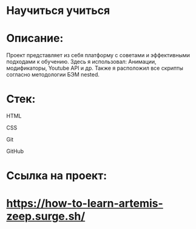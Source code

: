 # Научиться учиться

# Описание:
Проект представляет из себя платформу с советами и эффективными подходами к обучению.
Здесь я использовал: Анимации, модификаторы, Youtube API и др.
Также я расположил все скрипты согласно методологии БЭМ nested.

# Стек:
HTML

CSS

Git

GitHub

# Ссылка на проект: 
# https://how-to-learn-artemis-zeep.surge.sh/
